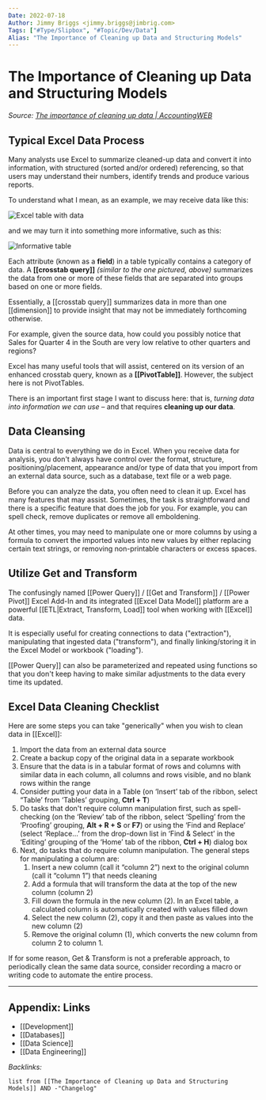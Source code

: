 ```yaml
---
Date: 2022-07-18
Author: Jimmy Briggs <jimmy.briggs@jimbrig.com>
Tags: ["#Type/Slipbox", "#Topic/Dev/Data"]
Alias: "The Importance of Cleaning up Data and Structuring Models"
---
```


# The Importance of Cleaning up Data and Structuring Models

*Source: [The importance of cleaning up data | AccountingWEB](https://www.accountingweb.co.uk/tech/excel/the-importance-of-cleaning-up-data)*

## Typical Excel Data Process

Many analysts use Excel to summarize cleaned-up data and convert it into information, with structured (sorted and/or ordered) referencing, so that users may understand their numbers, identify trends and produce various reports.

To understand what I mean, as an example, we may receive data like this:

![Excel table with data](https://www.accountingweb.co.uk/sites/default/files/styles/content_full_width/public/1_75.png?itok=WoVAkAmt)

and we may turn it into something more informative, such as this:

![Informative table](https://www.accountingweb.co.uk/sites/default/files/styles/content_full_width/public/2_65.png?itok=XBD8ox5i)

Each attribute (known as a **field**) in a table typically contains a category of data. A **[[crosstab query]]** _(similar to the one pictured, above)_ summarizes the data from one or more of these fields that are separated into groups based on one or more fields.

Essentially, a [[crosstab query]] summarizes data in more than one [[dimension]] to provide insight that may not be immediately forthcoming otherwise. 

For example, given the source data, how could you possibly notice that Sales for Quarter 4 in the South are very low relative to other quarters and regions?

Excel has many useful tools that will assist, centered on its version of an enhanced crosstab query, known as a **[[PivotTable]]**. However, the subject here is not PivotTables.

There is an important first stage I want to discuss here: that is, *turning data into information we can use* – and that requires **cleaning up our data**.

## Data Cleansing

Data is central to everything we do in Excel. When you receive data for analysis, you don't always have control over the format, structure, positioning/placement, appearance and/or type of data that you import from an external data source, such as a database, text file or a web page.

Before you can analyze the data, you often need to clean it up. Excel has many features that may assist. Sometimes, the task is straightforward and there is a specific feature that does the job for you. For example, you can spell check, remove duplicates or remove all emboldening.

At other times, you may need to manipulate one or more columns by using a formula to convert the imported values into new values by either replacing certain text strings, or removing non-printable characters or excess spaces.

## Utilize Get and Transform

The confusingly named [[Power Query]] / [[Get and Transform]] / [[Power Pivot]] Excel Add-In and its integrated [[Excel Data Model]] platform are a powerful [[ETL|Extract, Transform, Load]] tool when working with [[Excel]] data.

It is especially useful for creating connections to data ("extraction"), manipulating that ingested data ("transform"), and finally linking/storing it in the Excel Model or workbook ("loading").

[[Power Query]] can also be parameterized and repeated using functions so that you don't keep having to make similar adjustments to the data every time its updated.

## Excel Data Cleaning Checklist

Here are some steps you can take "generically" when you wish to clean data in [[Excel]]:

1.  Import the data from an external data source
2.  Create a backup copy of the original data in a separate workbook
3.  Ensure that the data is in a tabular format of rows and columns with similar data in each column, all columns and rows visible, and no blank rows within the range
4.  Consider putting your data in a Table (on ‘Insert’ tab of the ribbon, select “Table’ from ‘Tables’ grouping, **Ctrl + T**)
5.  Do tasks that don't require column manipulation first, such as spell-checking (on the ‘Review’ tab of the ribbon, select ‘Spelling’ from the ‘Proofing’ grouping, **Alt + R + S** or **F7**) or using the ‘Find and Replace’ (select ‘Replace…’ from the drop-down list in ‘Find & Select’ in the ‘Editing’ grouping of the ‘Home’ tab of the ribbon, **Ctrl + H**) dialog box
6.  Next, do tasks that do require column manipulation. The general steps for manipulating a column are:
    1.  Insert a new column (call it “column 2”) next to the original column (call it “column 1”) that needs cleaning
    2.  Add a formula that will transform the data at the top of the new column (column 2)
    3.  Fill down the formula in the new column (2). In an Excel table, a calculated column is automatically created with values filled down
    4.  Select the new column (2), copy it and then paste as values into the new column (2)
    5.  Remove the original column (1), which converts the new column from column 2 to column 1.

If for some reason, Get & Transform is not a preferable approach, to periodically clean the same data source, consider recording a macro or writing code to automate the entire process.




***

## Appendix: Links

- [[Development]]
- [[Databases]]
- [[Data Science]]
- [[Data Engineering]]


*Backlinks:*

```dataview
list from [[The Importance of Cleaning up Data and Structuring Models]] AND -"Changelog"
```